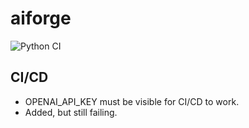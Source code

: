 # aiforge

![Python CI](https://github.com/mpazaryna/aiforge/actions/workflows/.ci.yml/badge.svg?branch=main)

## CI/CD

- OPENAI_API_KEY must be visible for CI/CD to work.
- Added, but still failing.
